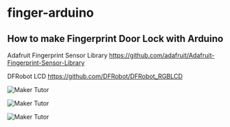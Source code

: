 # finger-arduino
<h2>How to make Fingerprint Door Lock with Arduino</h2>

Adafruit Fingerprint Sensor Library
https://github.com/adafruit/Adafruit-Fingerprint-Sensor-Library

DFRobot LCD
https://github.com/DFRobot/DFRobot_RGBLCD

![Maker Tutor](https://1.bp.blogspot.com/-oGCehYraZBc/XPDz20xeJzI/AAAAAAABQSE/t5DI98qohqgVE7IdeXxDHsafb8JMEUENgCLcBGAs/s640/finger-1.png)

![Maker Tutor](https://1.bp.blogspot.com/-7Hv4frH1mp4/XPDz20QuwuI/AAAAAAABQSI/hAElUbG8kH0XUUD2UjtGXhOBFMJSfZP1gCLcBGAs/s640/finger-3.png)

![Maker Tutor](https://1.bp.blogspot.com/-WVKtKFocArM/XPDz3nthFJI/AAAAAAABQSQ/oDlG8AicjWsVaNShvoaXefxFoY7HtS66wCLcBGAs/s640/finger-4.png)
